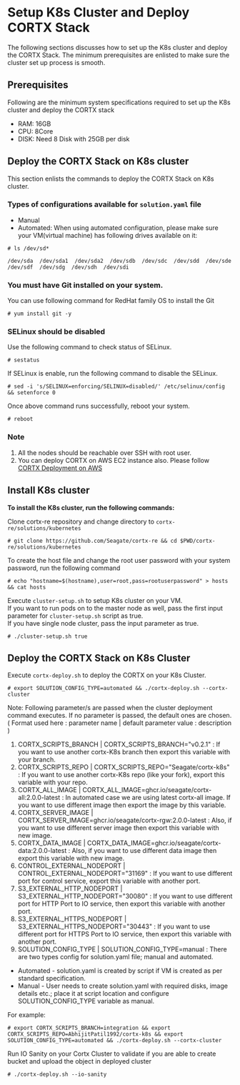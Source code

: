# Setup K8s Cluster and Deploy CORTX Stack

The following sections discusses how to set up the K8s cluster and deploy the CORTX Stack. The minimum prerequisites are enlisted to make sure the cluster set up process is smooth.

## Prerequisites
Following are the minimum system specifications required to set up the K8s cluster and deploy the CORTX stack

   - RAM: 16GB
   - CPU: 8Core
   - DISK: Need 8 Disk with 25GB per disk

## Deploy the CORTX Stack on K8s cluster
This section enlists the commands to deploy the CORTX Stack on K8s cluster. 

### Types of configurations available for `solution.yaml` file
-  Manual 
-  Automated: When using automated configuration, please make sure your VM(virtual machine) has following drives available on it:

```
# ls /dev/sd*

/dev/sda  /dev/sda1  /dev/sda2  /dev/sdb  /dev/sdc  /dev/sdd  /dev/sde  /dev/sdf  /dev/sdg  /dev/sdh  /dev/sdi
```

### You must have Git installed on your system.
You can use following command for RedHat family OS to install the Git

```
# yum install git -y
```

### SELinux should be disabled

Use the following command to check status of SELinux.
```
# sestatus
```
If SELinux is enable, run the following command to disable the SELinux.

```
# sed -i 's/SELINUX=enforcing/SELINUX=disabled/' /etc/selinux/config && setenforce 0
```

Once above command runs successfully, reboot your system.

```
# reboot
```   

### Note
 1. All the nodes should be reachable over SSH with root user.
 2. You can deploy CORTX on AWS EC2 instance also. Please follow [CORTX Deployment on AWS](https://github.com/Seagate/cortx-re/blob/main/solutions/community-deploy/cloud/AWS/README.md)

## Install K8s cluster
**To install the K8s cluster, run the following commands:**

Clone cortx-re repository and change directory to `cortx-re/solutions/kubernetes`
```
# git clone https://github.com/Seagate/cortx-re && cd $PWD/cortx-re/solutions/kubernetes
```

To create the host file and change the root user password with your system password, run the following command
```
# echo "hostname=$(hostname),user=root,pass=rootuserpassword" > hosts && cat hosts
```

Execute `cluster-setup.sh` to setup K8s cluster on your VM.  
If you want to run pods on to the master node as well, pass the first input parameter for `cluster-setup.sh` script as true.  
If you have single node cluster, pass the input parameter as true.

```
# ./cluster-setup.sh true
```

## Deploy the CORTX Stack on K8s Cluster

Execute `cortx-deploy.sh` to deploy the CORTX on your K8s Cluster.

```
# export SOLUTION_CONFIG_TYPE=automated && ./cortx-deploy.sh --cortx-cluster
```

Note: 
Following parameter/s are passed when the cluster deployment command executes. If no parameter is passed, the default ones are chosen.
( Format used here : parameter name | default parameter value : description )

   1. CORTX_SCRIPTS_BRANCH | CORTX_SCRIPTS_BRANCH="v0.2.1" : If you want to use another cortx-K8s branch then export this variable with your branch.
   2. CORTX_SCRIPTS_REPO | CORTX_SCRIPTS_REPO="Seagate/cortx-k8s" : If you want to use another cortx-K8s repo (like your fork), export this variable with your repo.
   3. CORTX_ALL_IMAGE | CORTX_ALL_IMAGE=ghcr.io/seagate/cortx-all:2.0.0-latest :  In automated case we are using latest cortx-all image. If you want to use different image then export the image by this variable.
   4. CORTX_SERVER_IMAGE | CORTX_SERVER_IMAGE=ghcr.io/seagate/cortx-rgw:2.0.0-latest : Also, if you want to use different server image then export this variable with new image.
   5. CORTX_DATA_IMAGE | CORTX_DATA_IMAGE=ghcr.io/seagate/cortx-data:2.0.0-latest : Also, if you want to use different data image then export this variable with new image.
   6. CONTROL_EXTERNAL_NODEPORT | CONTROL_EXTERNAL_NODEPORT="31169" : If you want to use different port for control service, export this variable with another port.
   7. S3_EXTERNAL_HTTP_NODEPORT | S3_EXTERNAL_HTTP_NODEPORT="30080" : If you want to use different port for HTTP Port to IO service, then export this variable with another port.
   8. S3_EXTERNAL_HTTPS_NODEPORT | S3_EXTERNAL_HTTPS_NODEPORT="30443" : If you want to use different port for HTTPS Port to IO service, then export this variable with another port.
   9. SOLUTION_CONFIG_TYPE | SOLUTION_CONFIG_TYPE=manual : There are two types config for solution.yaml file; manual and automated. 
   -  Automated - solution.yaml is created by script if VM is created as per standard specification.
   -  Manual - User needs to create solution.yaml with required disks, image details etc.; place it at script location and configure SOLUTION_CONFIG_TYPE variable as manual.

For example:
```
# export CORTX_SCRIPTS_BRANCH=integration && export CORTX_SCRIPTS_REPO=AbhijitPatil1992/cortx-k8s && export SOLUTION_CONFIG_TYPE=automated && ./cortx-deploy.sh --cortx-cluster
```

Run IO Sanity on your Cortx Cluster to validate if you are able to create bucket and upload the object in deployed cluster
```
# ./cortx-deploy.sh --io-sanity
```
